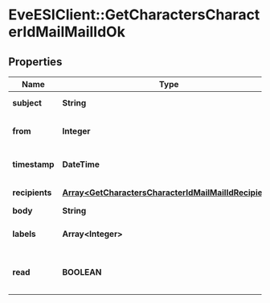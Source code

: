 # EveESIClient::GetCharactersCharacterIdMailMailIdOk

## Properties
Name | Type | Description | Notes
------------ | ------------- | ------------- | -------------
**subject** | **String** | Mail subject | [optional] 
**from** | **Integer** | From whom the mail was sent | [optional] 
**timestamp** | **DateTime** | When the mail was sent | [optional] 
**recipients** | [**Array&lt;GetCharactersCharacterIdMailMailIdRecipient&gt;**](GetCharactersCharacterIdMailMailIdRecipient.md) | Recipients of the mail | [optional] 
**body** | **String** | Mail&#39;s body | [optional] 
**labels** | **Array&lt;Integer&gt;** | Labels attached to the mail | [optional] 
**read** | **BOOLEAN** | Whether the mail is flagged as read | [optional] 


